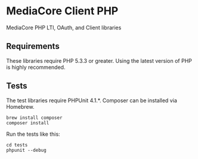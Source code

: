 # MediaCore Client PHP #

MediaCore PHP LTI, OAuth, and Client libraries

## Requirements ##

These libraries require PHP 5.3.3 or greater. Using the latest version of PHP is highly recommended.


## Tests ##

The test libraries require PHPUnit 4.1.*.
Composer can be installed via Homebrew.

```
brew install composer
composer install
```

Run the tests like this:

```
cd tests
phpunit --debug
```
